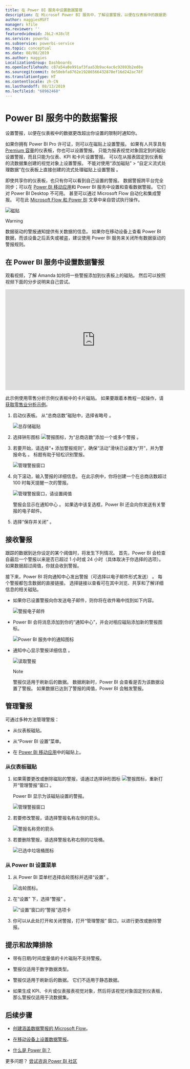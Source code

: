 ```yaml
---
title: 在 Power BI 服务中设置数据警报
description: 在 Microsof Power BI 服务中，了解设置警报，以便在仪表板中的数据更改超出你设置的限制时通知你。
author: maggiesMSFT
manager: kfile
ms.reviewer: ''
featuredvideoid: JbL2-HJ8clE
ms.service: powerbi
ms.subservice: powerbi-service
ms.topic: conceptual
ms.date: 08/08/2019
ms.author: maggies
LocalizationGroup: Dashboards
ms.openlocfilehash: c87a54a0e991af3faa53b9ac4ac6c92893b2ed0a
ms.sourcegitcommit: 0e50ebfa8762e19286566432870ef16d242ac78f
ms.translationtype: HT
ms.contentlocale: zh-CN
ms.lasthandoff: 08/13/2019
ms.locfileid: "68962468"
---
```

# <a name="data-alerts-in-the-power-bi-service"></a>Power BI 服务中的数据警报

设置警报，以便在仪表板中的数据更改超出你设置的限制时通知你。

如果你拥有 Power BI Pro 许可证，则可以在磁贴上设置警报。 如果有人共享具有 [Premium 容量](service-premium-what-is.md)的仪表板，你也可以设置警报。 只能为报表视觉对象固定到的磁贴设置警报，而且只能为仪表、KPI 和卡片设置警报。 可以在从报表固定到仪表板的流数据集创建的视觉对象上设置警报。 不能对使用“添加磁贴” > “自定义流式处理数据”在仪表板上直接创建的流式处理磁贴上设置警报   。

即使共享你的仪表板，也只有你可以看到自己设置的警报。 数据警报跨平台完全同步；可以在 [Power BI 移动应用](consumer/mobile/mobile-set-data-alerts-in-the-mobile-apps.md)和 Power BI 服务中设置和查看数据警报。 它们对 Power BI Desktop 不可用。 甚至可以通过 Microsoft Flow 自动化和集成警报。 可在此 [Microsoft Flow 和 Power BI](service-flow-integration.md) 文章中亲自尝试执行操作。

![磁贴](media/service-set-data-alerts/powerbi-alert-types-new.png)

> [!WARNING]
> 数据驱动的警报通知提供有关数据的信息。 如果你在移动设备上查看 Power BI 数据，而该设备之后丢失或被盗，建议使用 Power BI 服务来关闭所有数据驱动的警报规则。

## <a name="set-data-alerts-in-the-power-bi-service"></a>在 Power BI 服务中设置数据警报

观看视频，了解 Amanda 如何将一些警报添加到仪表板上的磁贴。 然后可以按照视频下面的分步说明来自己尝试。

<iframe width="560" height="315" src="https://www.youtube.com/embed/JbL2-HJ8clE" frameborder="0" allowfullscreen></iframe>

此示例使用零售分析示例仪表板中的卡片磁贴。 如果要跟着本教程一起操作，请[获取零售业分析示例](sample-retail-analysis.md#get-the-content-pack-for-this-sample)。

1. 启动仪表板。 从“总商店数”磁贴中，选择省略号  。

   ![总存储磁贴](media/service-set-data-alerts/powerbi-card.png)

1. 选择钟形图标 ![警报图标](media/service-set-data-alerts/power-bi-bell-icon.png)，为“总商店数”添加一个或多个警报  。

1. 若要开始，请选择“+ 添加警报规则”，确保“活动”滑块已设置为“开”，并为警报命名    。 标题有助于轻松识别警报。

   ![管理警报窗口](media/service-set-data-alerts/powerbi-alert-title.png)

1. 向下滚动，输入警报的详细信息。  在此示例中，你将创建一个在总商店数超过 100 时每天提醒一次的警报。

   ![管理警报窗口，请设置阈值](media/service-set-data-alerts/power-bi-set-alert-details.png)

    警报会显示在通知中心  。 如果选中该复选框，Power BI 还会向你发送有关警报的电子邮件。

1. 选择“保存并关闭”  。

## <a name="receiving-alerts"></a>接收警报

跟踪的数据到达你设定的某个阈值时，将发生下列情况。 首先，Power BI 会检查自最后一个警报以来是否已超过 1 小时或 24 小时（具体取决于你选择的选项）。 如果数据超过阈值，你就会收到警报。

接下来，Power BI 将向通知中心发出警报（可选择以电子邮件形式发送）  。 每个警报都包含数据的直接链接。 选择链接以查看可在其中浏览、共享和了解详细信息的相关磁贴。  

* 如果你已设置警报向你发送电子邮件，则你将在收件箱中找到如下内容。

   ![警报电子邮件](media/service-set-data-alerts/powerbi-alerts-email.png)

* Power BI 会将消息添加到你的“通知中心”，并会对相应磁贴添加新的警报图标。 

   ![Power BI 服务中的通知图标](media/service-set-data-alerts/powerbi-alert-notifications.png)

* 通知中心显示警报详细信息  。

    ![读取警报](media/service-set-data-alerts/powerbi-alert-notification.png)

   > [!NOTE]
   > 警报仅适用于刷新后的数据。 数据刷新时，Power BI 会查看是否为该数据设置了警报。 如果数据已达到了警报的阈值，Power BI 会触发警报。

## <a name="managing-alerts"></a>管理警报

可通过多种方法管理警报：

* 从仪表板磁贴。

* 从“Power BI 设置”菜单。

* 在 [Power BI 移动应用](consumer/mobile/mobile-set-data-alerts-in-the-mobile-apps.md)中的磁贴上。

### <a name="from-the-dashboard-tile"></a>从仪表板磁贴

1. 如果需要更改或删除磁贴的警报，请通过选择钟形图标 ![警报图标](media/service-set-data-alerts/power-bi-bell-icon.png)，重新打开“管理警报”窗口  。

    Power BI 显示为该磁贴设置的警报。

    ![管理警报窗口](media/service-set-data-alerts/powerbi-see-alerts.png)

1. 若要修改警报，请选择警报名称左侧的箭头。

    ![警报名称旁的箭头](media/service-set-data-alerts/powerbi-see-alerts-arrow.png)

1. 若要删除警报，请选择警报名称右侧的垃圾桶。

      ![已选中垃圾桶图标](media/service-set-data-alerts/powerbi-see-alerts-delete.png)

### <a name="from-the-power-bi-settings-menu"></a>从 Power BI 设置菜单

1. 从 Power BI 菜单栏选择齿轮图标并选择“设置”  。

    ![齿轮图标](media/service-set-data-alerts/powerbi-gear-icon.png)。

1. 在“设置”  下，选择“警报”  。

    ![“设置”窗口的“警报”选项卡](media/service-set-data-alerts/powerbi-alert-settings.png)

1. 你可以从此处打开和关闭警报，打开“管理警报”  窗口，以进行更改或删除警报。

## <a name="tips-and-troubleshooting"></a>提示和故障排除

* 带有日期/时间度量值的卡片磁贴不支持警报。

* 警报仅适用于数字数据类型。

* 警报仅适用于刷新后的数据。 它们不适用于静态数据。

* 如果生成 KPI、卡片或仪表报表视觉对象，然后将该视觉对象固定到仪表板，那么警报仅适用于流数据集。

## <a name="next-steps"></a>后续步骤

* [创建涵盖数据警报的 Microsoft Flow](service-flow-integration.md)。

* [在移动设备上设置数据警报](consumer/mobile/mobile-set-data-alerts-in-the-mobile-apps.md)。

* [什么是 Power BI？](power-bi-overview.md)

更多问题？ [尝试咨询 Power BI 社区](http://community.powerbi.com/)
